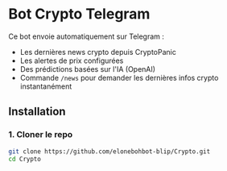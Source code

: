 # Bot Crypto Telegram

Ce bot envoie automatiquement sur Telegram :
- Les dernières news crypto depuis CryptoPanic
- Les alertes de prix configurées
- Des prédictions basées sur l'IA (OpenAI)
- Commande `/news` pour demander les dernières infos crypto instantanément

## Installation

### 1. Cloner le repo
```bash
git clone https://github.com/elonebohbot-blip/Crypto.git
cd Crypto
